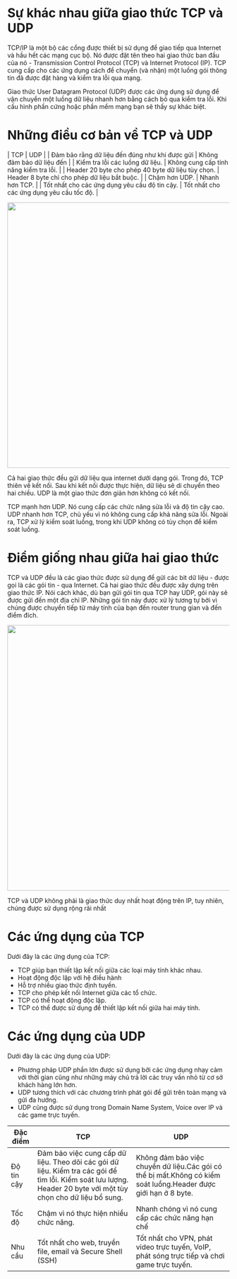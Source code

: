 # Sự khác nhau giữa giao thức TCP và UDP

TCP/IP là một bộ các cổng được thiết bị sử dụng để giao tiếp qua Internet và hầu hết các mạng cục bộ. Nó được đặt tên theo hai giao thức ban đầu của nó - Transmission Control Protocol (TCP) và Internet Protocol (IP). TCP cung cấp cho các ứng dụng cách để chuyển (và nhận) một luồng gói thông tin đã được đặt hàng và kiểm tra lỗi qua mạng.

Giao thức User Datagram Protocol (UDP) được các ứng dụng sử dụng để vận chuyển một luồng dữ liệu nhanh hơn bằng cách bỏ qua kiểm tra lỗi. Khi cấu hình phần cứng hoặc phần mềm mạng bạn sẽ thấy sự khác biệt.
# Những điều cơ bản về TCP và UDP
| TCP | UDP |
| Đảm bảo rằng dữ liệu đến đúng như khi được gửi | Không đảm bảo dữ liệu đến |
| Kiểm tra lỗi các luồng dữ liệu. | Không cung cấp tính năng kiểm tra lỗi. |
| Header 20 byte cho phép 40 byte dữ liệu tùy chọn. | Header 8 byte chỉ cho phép dữ liệu bắt buộc. |
| Chậm hơn UDP. | Nhanh hơn TCP. |
| Tốt nhất cho các ứng dụng yêu cầu độ tin cậy. | Tốt nhất cho các ứng dụng yêu cầu tốc độ. |

<p align="center">
  <img src="https://st.quantrimang.com/photos/image/2020/08/07/su-khac-nhau-giua-giao-thuc-tcp-va-udp.jpg" style="width:600px;">
  </p>
  
Cả hai giao thức đều gửi dữ liệu qua internet dưới dạng gói. Trong đó, TCP thiên về kết nối. Sau khi kết nối được thực hiện, dữ liệu sẽ di chuyển theo hai chiều. UDP là một giao thức đơn giản hơn không có kết nối.

TCP mạnh hơn UDP. Nó cung cấp các chức năng sửa lỗi và độ tin cậy cao. UDP nhanh hơn TCP, chủ yếu vì nó không cung cấp khả năng sửa lỗi. Ngoài ra, TCP xử lý kiểm soát luồng, trong khi UDP không có tùy chọn để kiểm soát luồng.

# Điểm giống nhau giữa hai giao thức

TCP và UDP đều là các giao thức được sử dụng để gửi các bit dữ liệu - được gọi là các gói tin - qua Internet. Cả hai giao thức đều được xây dựng trên giao thức IP. Nói cách khác, dù bạn gửi gói tin qua TCP hay UDP, gói này sẽ được gửi đến một địa chỉ IP. Những gói tin này được xử lý tương tự bởi vì chúng được chuyển tiếp từ máy tính của bạn đến router trung gian và đến điểm đích.
<p align="center">
  <img src="https://st.quantrimang.com/photos/image/2018/07/12/so-sanh-giao-thuc-tcp-va-udp-1.jpg" style="width:600px;">
  </p>
TCP và UDP không phải là giao thức duy nhất hoạt động trên IP, tuy nhiên, chúng được sử dụng rộng rãi nhất

# Các ứng dụng của TCP
Dưới đây là các ứng dụng của TCP:

- TCP giúp bạn thiết lập kết nối giữa các loại máy tính khác nhau.
- Hoạt động độc lập với hệ điều hành
- Hỗ trợ nhiều giao thức định tuyến.
- TCP cho phép kết nối Internet giữa các tổ chức.
- TCP có thể hoạt động độc lập.
- TCP có thể được sử dụng để thiết lập kết nối giữa hai máy tính.
# Các ứng dụng của UDP
Dưới đây là các ứng dụng của UDP:

- Phương pháp UDP phần lớn được sử dụng bởi các ứng dụng nhạy cảm với thời gian cũng như những máy chủ trả lời các truy vấn nhỏ từ cơ sở khách hàng lớn hơn.
- UDP tương thích với các chương trình phát gói để gửi trên toàn mạng và gửi đa hướng.
- UDP cũng được sử dụng trong Domain Name System, Voice over IP và các game trực tuyến.

| Đặc điểm | TCP | UDP |
|-----|-----|-----|
| Độ tin cậy | Đảm bảo việc cung cấp dữ liệu. Theo dõi các gói dữ liệu. Kiểm tra các gói để tìm lỗi. Kiểm soát lưu lượng. Header 20 byte với một tùy chọn cho dữ liệu bổ sung. | Không đảm bảo việc chuyển dữ liệu.Các gói có thể bị mất.Không có kiểm soát luồng.Header được giới hạn ở 8 byte.|
| Tốc độ | Chậm vì nó thực hiện nhiều chức năng. | Nhanh chóng vì nó cung cấp các chức năng hạn chế |
| Nhu cầu | Tốt nhất cho web, truyền file, email và Secure Shell (SSH) | Tốt nhất cho VPN, phát video trực tuyến, VoIP, phát sóng trực tiếp và chơi game trực tuyến.|
